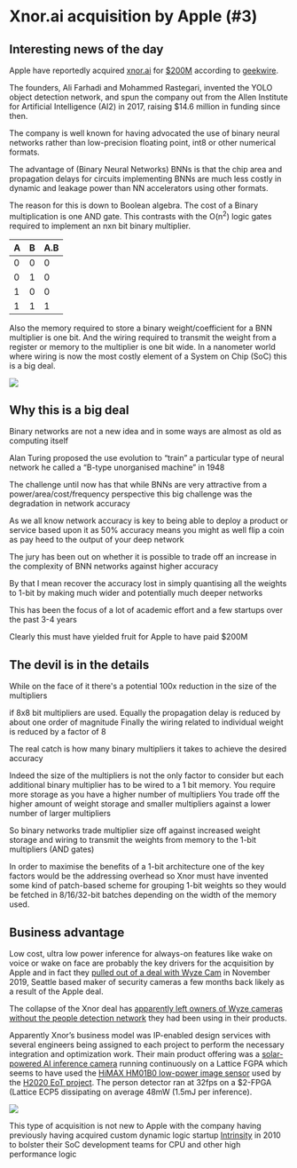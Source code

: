 # Xnor.ai acquisition by Apple (\#3)

## Interesting news of the day

Apple have reportedly acquired [xnor.ai](https://xnor.ai) for [$200M](https://techcrunch.com/2020/01/15/apple-buys-edge-based-ai-startup-xnor-ai-for-a-reported-200m/) according to [geekwire](https://www.geekwire.com/2020/exclusive-apple-acquires-xnor-ai-edge-ai-spin-paul-allens-ai2-price-200m-range/).

The founders, Ali Farhadi and Mohammed Rastegari, invented the YOLO object detection network, and spun the company out from the Allen Institute for Artificial Intelligence (AI2) in 2017, raising $14.6 million in funding since then.

The company is well known for having advocated the use of binary neural networks rather than low-precision floating point, int8 or other numerical formats.

The advantage of (Binary Neural Networks) BNNs is that the chip area and propagation delays for circuits implementing BNNs are much less costly in dynamic and leakage power than NN accelerators using other formats.

The reason for this is down to Boolean algebra. The cost of a Binary multiplication is one AND gate. This contrasts with the O(n<sup>2</sup>) logic gates required to implement an nxn bit binary multiplier.

| A | B | A.B |
| - | - | --- |
| 0 | 0 | 0   |
| 0 | 1 | 0   |
| 1 | 0 | 0   |
| 1 | 1 | 1   |

Also the memory required to store a binary weight/coefficient for a BNN multiplier is one bit. And the wiring required to transmit the weight from a register or memory to the multiplier is one bit wide. In a nanometer world where wiring is now the most costly element of a System on Chip (SoC) this is a big deal.

![](/images/2020-1-21-xnor-ai3/image1.png)

## Why this is a big deal

Binary networks are not a new idea and in some ways are almost as old as computing itself

Alan Turing proposed the use evolution to “train” a particular type of neural network he called a “B-type unorganised machine” in 1948

The challenge until now has that while BNNs are very attractive from a power/area/cost/frequency perspective this big challenge was the degradation in network accuracy

As we all know network accuracy is key to being able to deploy a product or service based upon it as 50% accuracy means you might as well flip a coin as pay heed to the output of your deep network

The jury has been out on whether it is possible to trade off an increase in the complexity of BNN networks against higher accuracy

By that I mean recover the accuracy lost in simply quantising all the weights to 1-bit by making much wider and potentially much deeper networks

This has been the focus of a lot of academic effort and a few startups over the past 3-4 years

Clearly this must have yielded fruit for Apple to have paid $200M

## The devil is in the details

While on the face of it there's a potential 100x reduction in the size of the multipliers

if 8x8 bit multipliers are used. Equally the propagation delay is reduced by about one order of magnitude Finally the wiring related to individual weight is reduced by a factor of 8

The real catch is how many binary multipliers it takes to achieve the desired accuracy

Indeed the size of the multipliers is not the only factor to consider but each additional binary multiplier has to be wired to a 1 bit memory. You require more storage as you have a higher number of multipliers You trade off the higher amount of weight storage and smaller multipliers against a lower number of larger multipliers

So binary networks trade multiplier size off against increased weight storage and wiring to transmit the weights from memory to the 1-bit multipliers (AND gates)

In order to maximise the benefits of a 1-bit architecture one of the key factors would be the addressing overhead so Xnor must have invented some kind of patch-based scheme for grouping 1-bit weights so they would be fetched in 8/16/32-bit batches depending on the width of the memory used.

## Business advantage

Low cost, ultra low power inference for always-on features like wake on voice or wake on face are probably the key drivers for the acquisition by Apple and in fact they [pulled out of a deal with Wyze Cam](https://www.theverge.com/2019/11/27/20985527/wyze-person-detection-ai-startup-canceled-removed-dropped) in November 2019, Seattle based maker of security cameras a few months back likely as a result of the Apple deal.

The collapse of the Xnor deal has [apparently left owners of Wyze cameras without the people detection network](https://www.theverge.com/2020/1/15/21067594/apple-acquires-xnor-ai-wyze-camera-people-detection-feature) they had been using in their products.

Apparently Xnor’s business model was IP-enabled design services with several engineers being assigned to each project to perform the necessary integration and optimization work. Their main product offering was a [solar-powered AI inference camera](https://www.theverge.com/circuitbreaker/2019/2/15/18225972/tiny-solar-powered-ai-camera-xnor) running continuously on a Lattice FGPA which seems to have used the [HiMAX HM01B0 low-power image sensor](https://www.himax.com.tw/products/cmos-image-sensor/image-sensors/hm01b0/) used by the [H2020 EoT project](https://en.wikipedia.org/wiki/Eyes_of_Things). The person detector ran at 32fps on a $2-FPGA (Lattice ECP5 dissipating on average 48mW (1.5mJ per inference).

![](/images/2020-1-21-xnor-ai3/image2.png)

This type of acquisition is not new to Apple with the company having previously having acquired custom dynamic logic startup [Intrinsity](https://www.anandtech.com/show/3665/apples-intrinsity-acquisition-winners-and-losers) in 2010 to bolster their SoC development teams for CPU and other high performance logic
